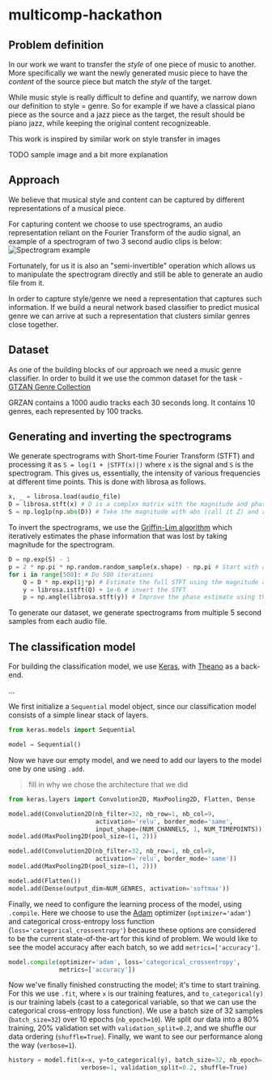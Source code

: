 # multicomp-hackathon

## Problem definition

In our work we want to transfer the *style* of one piece of music to another. More specifically we want the newly generated music piece to have the *content* of the source piece but match the *style* of the target.

While music style is really difficult to define and quantify, we narrow down our definition to style = genre. So for example if we have a classical piano piece as the source and a jazz piece as the target, the result should be piano jazz, while keeping the original content recognizeable. 

This work is inspired by similar work on style transfer in images

TODO sample image and a bit more explanation 

## Approach

We believe that musical style and content can be captured by different representations of a musical piece. 

For capturing content we choose to use spectrograms, an audio representation reliant on the Fourier Transform of the audio signal, an example of a spectrogram of two 3 second audio clips is below:
![Spectrogram example](https://github.com/jayanthkoushik/multicomp-hackathon/blob/master/images/sample_spectrograms.png)

Fortunately, for us it is also an "semi-invertible" operation which allows us to manipulate the spectrogram directly and still be able to generate an audio file from it.

In order to capture style/genre we need a representation that captures such information. If we build a neural network based classifier to predict musical genre we can arrive at such a representation that clusters similar genres close together.

## Dataset

As one of the building blocks of our approach we need a music genre classifier. In order to build it we use the common dataset for the task - [GTZAN Genre Collection](http://marsyasweb.appspot.com/download/data_sets/)

GRZAN contains a 1000 audio tracks each 30 seconds long. It contains 10 genres, each represented by 100 tracks.

## Generating and inverting the spectrograms

We generate spectrograms with Short-time Fourier Transform (STFT) and processing it as `S = log(1 + |STFT(x)|)` where `x` is the signal and `S` is the spectrogram. This gives us, essentially, the intensity of various frequencies at different time points. This is done with librosa as follows.
```python
x, _ = librosa.load(audio_file)
D = librosa.stft(x) # D is a complex matrix with the magnitude and phase of the fourier transform
S = np.log1p(np.abs(D)) # Take the magnitude with abs (call it Z) and return log(1 + Z) as the spectrogram
```

To invert the spectrograms, we use the [Griffin-Lim algorithm](http://cbcl.mit.edu/publications/ps/signalrec_ICSLP06.pdf) which iteratively estimates the phase information that was lost by taking magnitude for the spectrogram.
```python
D = np.exp(S) - 1
p = 2 * np.pi * np.random.random_sample(x.shape) - np.pi # Start with a random estimate
for i in range(500): # Do 500 iterations
	Q = D * np.exp(1j*p) # Estimate the full STFT using the magnitude and the phase estimate
	y = librosa.istft(Q) + 1e-6 # invert the STFT
	p = np.angle(librosa.stft(y)) # Improve the phase estimate using the new signal
```

To generate our dataset, we generate spectrograms from multiple 5 second samples from each audio file.

## The classification model

For building the classification model, we use [Keras](http://keras.io), with [Theano](http://deeplearning.net/software/theano/) as a back-end.

...

We first initialize a `Sequential` model object, since our classification model consists of a simple linear stack of layers.

```python
from keras.models import Sequential

model = Sequential()
```

Now we have our empty model, and we need to add our layers to the model one by one using `.add`.

> fill in why we chose the architecture that we did

```python
from keras.layers import Convolution2D, MaxPooling2D, Flatten, Dense

model.add(Convolution2D(nb_filter=32, nb_row=1, nb_col=9,
                        activation='relu', border_mode='same',
                        input_shape=(NUM_CHANNELS, 1, NUM_TIMEPOINTS)))
model.add(MaxPooling2D(pool_size=(1, 2)))

model.add(Convolution2D(nb_filter=32, nb_row=1, nb_col=9,
                        activation='relu', border_mode='same'))
model.add(MaxPooling2D(pool_size=(1, 2)))

model.add(Flatten())
model.add(Dense(output_dim=NUM_GENRES, activation='softmax'))
```

Finally, we need to configure the learning process of the model, using `.compile`. Here we choose to use the [Adam](https://arxiv.org/abs/1412.6980) optimizer (`optimizer='adam'`) and categorical cross-entropy loss function (`loss='categorical_crossentropy'`) because these options are considered to be the current state-of-the-art for this kind of problem. We would like to see the model accuracy after each batch, so we add `metrics=['accuracy']`.

```python
model.compile(optimizer='adam', loss='categorical_crossentropy',
              metrics=['accuracy'])
```

Now we've finally finished constructing the model; it's time to start training. For this we use `.fit`, where `x` is our training features, and `to_categorical(y)` is our training labels (cast to a categorical variable, so that we can use the categorical cross-entropy loss function). We use a batch size of 32 samples (`batch_size=32`) over 10 epochs (`nb_epoch=10`). We split our data into a 80% training, 20% validation set with `validation_split=0.2`, and we shuffle our data ordering (`shuffle=True`). Finally, we want to see our performance along the way (`verbose=1`).

```python
history = model.fit(x=x, y=to_categorical(y), batch_size=32, nb_epoch=10,
                    verbose=1, validation_split=0.2, shuffle=True)
```
